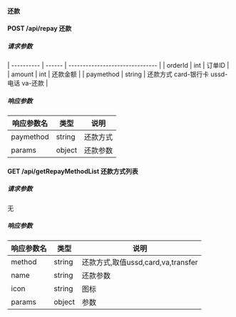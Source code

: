 #### 还款

#### POST /api/repay 还款

##### 请求参数
| ---------- | ------ | ------------------------------- |
| orderId      | int   | 订单ID     |
| amount    | int | 还款金额 |
| paymethod    | string | 还款方式 card-银行卡 ussd-电话 va-还款 |

##### 响应参数

| 响应参数名 | 类型   | 说明                            |
| ---------- | ------ | ------------------------------- |
| paymethod      | string   | 还款方式      |
| params   | object |  还款参数 |

#### GET /api/getRepayMethodList 还款方式列表

##### 请求参数
无

##### 响应参数

| 响应参数名 | 类型   | 说明                            |
| ---------- | ------ | ------------------------------- |
| method  | string   | 还款方式,取值ussd,card,va,transfer    |
| name   | string |  还款参数 |
| icon   | string |  图标 |
| params   | object |  参数 |

